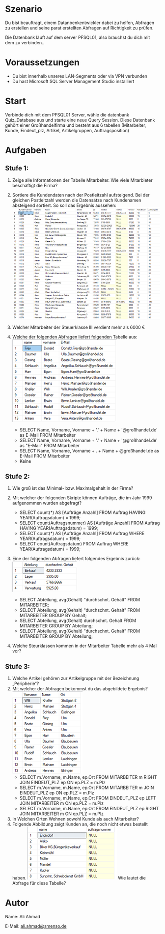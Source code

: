 # Szenario
Du bist beauftragt, einem Datanbenkentwickler dabei zu helfen, Abfragen zu erstellen und seine parat erstellten Abfragen auf Richtigkeit zu prüfen.

Die Datenbank läuft auf dem server PFSQL01, also brauchst du dich mit dem zu verbinden..
# Voraussetzungen
-   Du bist innerhalb unseres LAN-Segments oder via VPN verbunden
-   Du hast Microsoft SQL Server Management Studio installiert

# Start
Verbinde dich mit dem PFSQL01 Server, wähle die datenbank Quiz_Database aus und starte eine neue Query Session. Diese Datenbank gehört einer Großhandelfirma und besteht aus 6 tabellen (Mitarbeiter, Kunde, Eindeut_plz, Artikel, Artikelgruppen, Auftragsposition)

# Aufgaben
## Stufe 1:
1. Zeige alle Informationen der Tabelle Mitarbeiter. Wie viele Mitarbieter beschäftigt die Firma?
2.  Sortiere die Kundendaten nach der Postleitzahl aufsteigend. Bei der gleichen Postleitzahl werden die Datensätze nach Kundenamen absteigend sortiert.
So soll das Ergebnis aussehen:
![Auf_2.png](./src/stg1_Auf_2.png)
3. Welcher Mitarbeiter der Steuerklasse III verdient mehr als 6000 €
4. Welche der folgenden Abfragen liefert folgenden Tabelle aus:
![Auf_4.png](./src/stg1_Auf_4.png)

    - SELECT Name, Vorname, Vorname + '.' + Name + '@großhandel.de' as E-Mail
    FROM Mitarbeiter
    - SELECT Name, Vorname, Vorname + '.' + Name + '@großhandel.de' as "E-Mail"
    FROM Mitarbeiter
    - SELECT Name, Vorname, Vorname + . + Name + @großhandel.de as E-Mail
    FROM Mitarbeiter
    - Keine
## Stufe 2:
1. Wie groß ist das Minimal- bzw. Maximalgehalt in der Firma?
2. Mit welcher der folgenden Skripte können Aufträge, die im Jahr 1999 aufgenommen wurden abgefragt?

    - SELECT count(*) AS [Aufträge Anzahl]
    FROM Auftrag
    HAVING YEAR(Auftragsdatum) = 1999;
    - SELECT count(Auftragsnummer) AS [Aufträge Anzahl]
    FROM Auftrag
    HAVING YEAR(Auftragsdatum) = 1999;
    - SELECT count(*) AS [Aufträge Anzahl]
    FROM Auftrag
    WHERE YEAR(Auftragsdatum) = 1999;
    - SELECT count(Auftragsdatum)
    FROM Auftrag
    WHERE YEAR(Auftragsdatum) = 1999;
3. Eine der folgenden Abfragen liefert folgendes Ergebnis zurück:
![stg2_Auf3.png](./src/stg2_Auf3.png)
    - SELECT Abteilung, avg(Gehalt) "durchschnt. Gehalt" FROM MITARBEITER;
    - SELECT Abteilung, avg(Gehalt) "durchschnt. Gehalt" FROM MITARBEITER
    GROUP BY Gehalt;
    - SELECT Abteilung, avg(Gehalt) durchschnt. Gehalt FROM MITARBEITER
    GROUP BY Abteilung;
    - SELECT Abteilung, avg(Gehalt) "durchschnt. Gehalt" FROM MITARBEITER
    GROUP BY Abteilung;
4. Welche Steurklassen kommen in der Mitarbeiter Tabelle mehr als 4 Mal vor?
## Stufe 3:
1. Welche Artikel gehören zur Artikelgruppe mit der Bezeichnung „Peripherie“?
2. Mit welcher der Abfragen bekommst du das abgebildete Ergebnis?
![stg3_Auf2.png](./src/stg3_Auf2.png)
    - SELECT m.Vorname, m.Name, ep.Ort FROM MITARBEITER m
    RIGHT JOIN EINDEUT_PLZ ep ON ep.PLZ = m.Plz
    - SELECT m.Vorname, m.Name, ep.Ort FROM MITARBEITER m
    JOIN EINDEUT_PLZ ep ON ep.PLZ = m.Plz
    - SELECT m.Vorname, m.Name, ep.Ort FROM EINDEUT_PLZ ep
    LEFT JOIN MITARBEITER m ON ep.PLZ = m.Plz
    - SELECT m.Vorname, m.Name, ep.Ort FROM EINDEUT_PLZ ep
    RIGHT JOIN MITARBEITER m ON ep.PLZ = m.Plz
3. In Welchen Orten Wohnen sowohl Kunde als auch Mitarbeiter?
4. Folgende Abbildung zeigt Kunden an, die noch nicht etwas bestellt haben.
![stg3_Auf4.png](./src/stg3_Auf4.png)
Wie lautet die Abfrage für diese Tabelle?

# Autor
Name: Ali Ahmad

E-Mail: ali.ahmad@smenso.de
